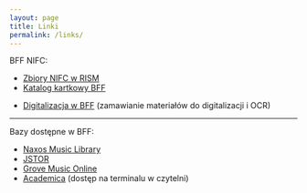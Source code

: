 ```yaml
---
layout: page
title: Linki
permalink: /links/
---
```


BFF NIFC:

<!-- - <a target="new" href="http://biblioteka.nifc.pl/">Katalog BFF</a> -->
- <a target="new" href="https://opac.rism.info/metaopac/search?View=rism&l=en&q=pl-wbfc">Zbiory NIFC w RISM</a>
- <a target="new" href="http://148.81.200.238/katalog/alfabet.html">Katalog kartkowy BFF</a>
<!-- - <a target="new" href="http://148.81.200.238/">Repozytorium BFF</a> (dostępne po zalogowaniu) -->
- <a target="new" href="https://goo.gl/forms/34HtBsd7YXf6Pb3F3">Digitalizacja w BFF</a> (zamawianie materiałów do digitalizacji i OCR)

---

Bazy dostępne w BFF:

- <a target="new" href="http://nifc.naxosmusiclibrary.com">Naxos Music Library</a>
- <a target="new" href="http://jstor.com">JSTOR</a>
- <a target="new" href="http://www.oxfordmusiconline.com/grovemusic/">Grove Music Online</a>
- <a target="new" href="https://academica.edu.pl/">Academica</a> (dostęp na terminalu w czytelni)
